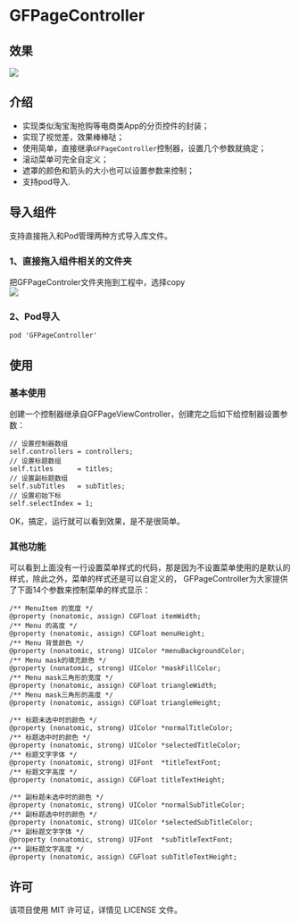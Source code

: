 # GFPageController

## 效果
![](https://github.com/gaofengtan/GFPageController/blob/master/%E6%BC%94%E7%A4%BA.gif)

## 介绍
* 实现类似淘宝淘抢购等电商类App的分页控件的封装；
* 实现了视觉差，效果棒棒哒；
* 使用简单，直接继承```GFPageController```控制器，设置几个参数就搞定；
* 滚动菜单可完全自定义；
* 遮罩的颜色和箭头的大小也可以设置参数来控制；
* 支持pod导入.

## 导入组件
支持直接拖入和Pod管理两种方式导入库文件。

### 1、直接拖入组件相关的文件夹
把GFPageControler文件夹拖到工程中，选择copy<br>
![](https://github.com/gaofengtan/GFPageController/blob/master/%E6%96%87%E4%BB%B6.png)

### 2、Pod导入
```
pod 'GFPageController'
```

## 使用

### 基本使用
创建一个控制器继承自GFPageViewController，创建完之后如下给控制器设置参数：
```
// 设置控制器数组
self.controllers = controllers;
// 设置标题数组
self.titles      = titles;
// 设置副标题数组
self.subTitles   = subTitles;
// 设置初始下标
self.selectIndex = 1;
```
OK，搞定，运行就可以看到效果，是不是很简单。

### 其他功能
可以看到上面没有一行设置菜单样式的代码，那是因为不设置菜单使用的是默认的样式，除此之外，菜单的样式还是可以自定义的，
GFPageController为大家提供了下面14个参数来控制菜单的样式显示：
```
/** MenuItem 的宽度 */
@property (nonatomic, assign) CGFloat itemWidth;
/** Menu 的高度 */
@property (nonatomic, assign) CGFloat menuHeight;
/** Menu 背景颜色 */
@property (nonatomic, strong) UIColor *menuBackgroundColor;
/** Menu mask的填充颜色 */
@property (nonatomic, strong) UIColor *maskFillColor;
/** Menu mask三角形的宽度 */
@property (nonatomic, assign) CGFloat triangleWidth;
/** Menu mask三角形的高度 */
@property (nonatomic, assign) CGFloat triangleHeight;

/** 标题未选中时的颜色 */
@property (nonatomic, strong) UIColor *normalTitleColor;
/** 标题选中时的颜色 */
@property (nonatomic, strong) UIColor *selectedTitleColor;
/** 标题文字字体 */
@property (nonatomic, strong) UIFont  *titleTextFont;
/** 标题文字高度 */
@property (nonatomic, assign) CGFloat titleTextHeight;

/** 副标题未选中时的颜色 */
@property (nonatomic, strong) UIColor *normalSubTitleColor;
/** 副标题选中时的颜色 */
@property (nonatomic, strong) UIColor *selectedSubTitleColor;
/** 副标题文字字体 */
@property (nonatomic, strong) UIFont  *subTitleTextFont;
/** 副标题文字高度 */
@property (nonatomic, assign) CGFloat subTitleTextHeight;
```

## 许可
该项目使用 MIT 许可证，详情见 LICENSE 文件。








